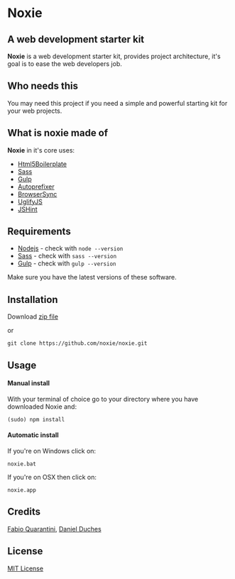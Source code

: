 # Noxie #

## A web development starter kit  ##

**Noxie** is a web development starter kit, provides project architecture, it's goal is to ease the web developers job.



## Who needs this ##

You may need this project if you need a simple and powerful starting kit for your web projects.


## What is noxie made of ##

**Noxie** in it's core uses:

- [Html5Boilerplate](http://html5boilerplate.com)
- [Sass](http://sass-lang.com)
- [Gulp](http://gulpjs.com)
- [Autoprefixer](https://github.com/postcss/autoprefixer)
- [BrowserSync](http://www.browsersync.io)
- [UglifyJS](http://marijnhaverbeke.nl/uglifyjs)
- [JSHint](http://jshint.com)


## Requirements 

- [Nodejs](http://nodejs.org/) - check with ```node --version```
- [Sass](http://sass-lang.com) - check with ```sass --version```
- [Gulp](http://gulpjs.com) - check with ```gulp --version```

Make sure you have the latest versions of these software. 


## Installation ##

Download [zip file](https://github.com/noxie/noxie/archive/master.zip)

or 

```
git clone https://github.com/noxie/noxie.git
```

## Usage 


#### Manual install
With your terminal of choice go to your directory where you have downloaded Noxie and:
```
(sudo) npm install
```

#### Automatic install
If you're on Windows click on:
```
noxie.bat
```

If you're on OSX then click on:
```
noxie.app
```

## Credits

[Fabio Quarantini](http://www.fabioquarantini.com), [Daniel Duches](https://twitter.com/ildaniel8)


## License

[MIT License](http://opensource.org/licenses/MIT)
